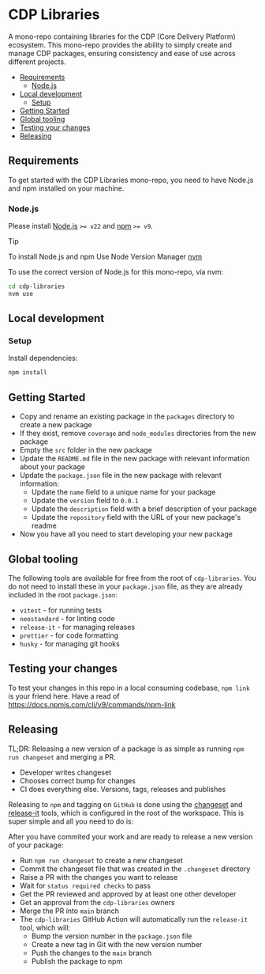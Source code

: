 # CDP Libraries

A mono-repo containing libraries for the CDP (Core Delivery Platform) ecosystem. This mono-repo provides the ability
to simply create and manage CDP packages, ensuring consistency and ease of use across different projects.

- [Requirements](#requirements)
  - [Node.js](#nodejs)
- [Local development](#local-development)
  - [Setup](#setup)
- [Getting Started](#getting-started)
- [Global tooling](#global-tooling)
- [Testing your changes](#testing-your-changes)
- [Releasing](#releasing)

## Requirements

To get started with the CDP Libraries mono-repo, you need to have Node.js and npm installed on your machine.

### Node.js

Please install [Node.js](http://nodejs.org/) `>= v22` and [npm](https://nodejs.org/) `>= v9`.

> [!TIP]
> To install Node.js and npm Use Node Version Manager [nvm](https://github.com/creationix/nvm)

To use the correct version of Node.js for this mono-repo, via nvm:

```bash
cd cdp-libraries
nvm use
```

## Local development

### Setup

Install dependencies:

```bash
npm install
```

## Getting Started

- Copy and rename an existing package in the `packages` directory to create a new package
- If they exist, remove `coverage` and `node_modules` directories from the new package
- Empty the `src` folder in the new package
- Update the `README.md` file in the new package with relevant information about your package
- Update the `package.json` file in the new package with relevant information:
  - Update the `name` field to a unique name for your package
  - Update the `version` field to `0.0.1`
  - Update the `description` field with a brief description of your package
  - Update the `repository` field with the URL of your new package's readme
- Now you have all you need to start developing your new package

## Global tooling

The following tools are available for free from the root of `cdp-libraries`. You do not need to install these in
your `package.json` file, as they are already included in the root `package.json`:

- `vitest` - for running tests
- `neostandard` - for linting code
- `release-it` - for managing releases
- `prettier` - for code formatting
- `husky` - for managing git hooks

## Testing your changes

To test your changes in this repo in a local consuming codebase, `npm link` is your friend here. Have a read
of https://docs.npmjs.com/cli/v9/commands/npm-link

## Releasing

TL;DR: Releasing a new version of a package is as simple as running `npm run changeset` and merging a PR.

- Developer writes changeset
- Chooses correct bump for changes
- CI does everything else. Versions, tags, releases and publishes

Releasing to `npm` and tagging on `GitHub` is done using the [changeset](https://github.com/changesets/changesets)
and [release-it](https://github.com/release-it/release-it) tools, which is configured in the root of the workspace.
This is super simple and all you need to do is:

After you have commited your work and are ready to release a new version of your package:

- Run `npm run changeset` to create a new changeset
- Commit the changeset file that was created in the `.changeset` directory
- Raise a PR with the changes you want to release
- Wait for `status required checks` to pass
- Get the PR reviewed and approved by at least one other developer
- Get an approval from the `cdp-libraries` owners
- Merge the PR into `main` branch
- The `cdp-libraries` GitHub Action will automatically run the `release-it` tool, which will:
  - Bump the version number in the `package.json` file
  - Create a new tag in Git with the new version number
  - Push the changes to the `main` branch
  - Publish the package to npm
